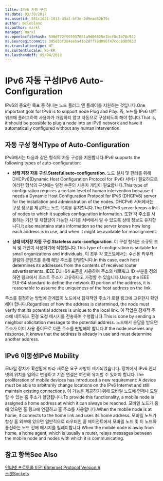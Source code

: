 ```yaml
---
title: IPv6 자동 구성
ms.date: 03/30/2017
ms.assetid: 581c1d21-1013-43a3-bf3e-2d9ead62b79c
author: mcleblanc
ms.author: markl
manager: markl
ms.openlocfilehash: 530d772f905937681a9d06625e1bcf0c1b78c922
ms.sourcegitcommit: 3d5d33f384eeba41b2dff79d096f47ccc8d8f03d
ms.translationtype: HT
ms.contentlocale: ko-KR
ms.lasthandoff: 05/04/2018
---
```

# <a name="ipv6-auto-configuration"></a><span data-ttu-id="875be-102">IPv6 자동 구성</span><span class="sxs-lookup"><span data-stu-id="875be-102">IPv6 Auto-Configuration</span></span>
<span data-ttu-id="875be-103">IPv6의 중요한 목표 중 하나는 노드 플러그 앤 플레이를 지원하는 것입니다.</span><span class="sxs-lookup"><span data-stu-id="875be-103">One important goal for IPv6 is to support node Plug and Play.</span></span> <span data-ttu-id="875be-104">즉, 노드를 IPv6 네트워크에 플러그하여 사용자가 개입하지 않고 자동으로 구성되도록 해야 합니다.</span><span class="sxs-lookup"><span data-stu-id="875be-104">That is, it should be possible to plug a node into an IPv6 network and have it automatically configured without any human intervention.</span></span>  
  
## <a name="type-of-auto-configuration"></a><span data-ttu-id="875be-105">자동 구성 형식</span><span class="sxs-lookup"><span data-stu-id="875be-105">Type of Auto-Configuration</span></span>  
 <span data-ttu-id="875be-106">IPv6에서는 다음과 같은 형식의 자동 구성을 지원합니다.</span><span class="sxs-lookup"><span data-stu-id="875be-106">IPv6 supports the following types of auto-configuration:</span></span>  
  
-   <span data-ttu-id="875be-107">**상태 저장 자동 구성**.</span><span class="sxs-lookup"><span data-stu-id="875be-107">**Stateful auto-configuration**.</span></span> <span data-ttu-id="875be-108">노드 설치 및 관리를 위해 DHCPv6(Dynamic Host Configuration Protocol for IPv6) 서버가 필요하므로 이러한 형식의 구성에는 일정 수준의 사용자 개입이 필요합니다.</span><span class="sxs-lookup"><span data-stu-id="875be-108">This type of configuration requires a certain level of human intervention because it needs a Dynamic Host Configuration Protocol for IPv6 (DHCPv6) server for the installation and administration of the nodes.</span></span> <span data-ttu-id="875be-109">DHCPv6 서버에서는 구성 정보를 제공하는 노드 목록을 유지합니다.</span><span class="sxs-lookup"><span data-stu-id="875be-109">The DHCPv6 server keeps a list of nodes to which it supplies configuration information.</span></span> <span data-ttu-id="875be-110">또한 각 주소를 사용하는 기간 및 재할당이 가능한 시기를 서버에서 알 수 있도록 상태 정보도 유지합니다.</span><span class="sxs-lookup"><span data-stu-id="875be-110">It also maintains state information so the server knows how long each address is in use, and when it might be available for reassignment.</span></span>  
  
-   <span data-ttu-id="875be-111">**상태 비저장 자동 구성**.</span><span class="sxs-lookup"><span data-stu-id="875be-111">**Stateless auto-configuration**.</span></span> <span data-ttu-id="875be-112">이 구성 형식은 소규모 조직 및 개인이 사용하기에 적합합니다.</span><span class="sxs-lookup"><span data-stu-id="875be-112">This type of configuration is suitable for small organizations and individuals.</span></span> <span data-ttu-id="875be-113">이 경우 각 호스트에서는 수신된 라우터 알림의 콘텐츠를 통해 해당 주소를 판별합니다.</span><span class="sxs-lookup"><span data-stu-id="875be-113">In this case, each host determines its addresses from the contents of received router advertisements.</span></span> <span data-ttu-id="875be-114">IEEE EUI-64 표준을 사용하여 주소의 네트워크 ID 부분을 정의하면 링크에서 호스트 주소가 고유하다고 가정할 수 있습니다.</span><span class="sxs-lookup"><span data-stu-id="875be-114">Using the IEEE EUI-64 standard to define the network ID portion of the address, it is reasonable to assume the uniqueness of the host address on the link.</span></span>  
  
 <span data-ttu-id="875be-115">주소를 결정하는 방법에 관계없이 노드에서 잠재적인 주소가 로컬 링크에 고유한지 확인해야 합니다.</span><span class="sxs-lookup"><span data-stu-id="875be-115">Regardless of how the address is determined, the node must verify that its potential address is unique to the local link.</span></span> <span data-ttu-id="875be-116">이 작업은 잠재적 주소에 네트워크 환경 요청 메시지를 전송하여 수행합니다.</span><span class="sxs-lookup"><span data-stu-id="875be-116">This is done by sending a neighbor solicitation message to the potential address.</span></span> <span data-ttu-id="875be-117">노드에서 응답을 받으면 주소가 이미 사용 중이므로 다른 주소를 판별해야 합니다.</span><span class="sxs-lookup"><span data-stu-id="875be-117">If the node receives any response, it knows that the address is already in use and must determine another address.</span></span>  
  
## <a name="ipv6-mobility"></a><span data-ttu-id="875be-118">IPv6 이동성</span><span class="sxs-lookup"><span data-stu-id="875be-118">IPv6 Mobility</span></span>  
 <span data-ttu-id="875be-119">모바일 장치가 확산됨에 따라 새로운 요구 사항이 제기되었습니다. 장치에서 IPv6 인터넷의 위치를 임의로 변경하고 기존 연결은 여전히 유지할 수 있어야 합니다.</span><span class="sxs-lookup"><span data-stu-id="875be-119">The proliferation of mobile devices has introduced a new requirement: A device must be able to arbitrarily change locations on the IPv6 Internet and still maintain existing connections.</span></span> <span data-ttu-id="875be-120">이 기능을 제공하기 위해 모바일 노드에 언제나 도달할 수 있는 홈 주소가 할당됩니다.</span><span class="sxs-lookup"><span data-stu-id="875be-120">To provide this functionality, a mobile node is assigned a home address at which it can always be reached.</span></span> <span data-ttu-id="875be-121">모바일 노드가 홈에 있으면 홈 링크에 연결하고 홈 주소를 사용합니다.</span><span class="sxs-lookup"><span data-stu-id="875be-121">When the mobile node is at home, it connects to the home link and uses its home address.</span></span> <span data-ttu-id="875be-122">모바일 노드가 항상 홈 외부에 있으면 일반적으로 라우터인 홈 에이전트에서 모바일 노드 및 이 노드와 통신하는 노드 간에 메시지를 릴레이합니다.</span><span class="sxs-lookup"><span data-stu-id="875be-122">When the mobile node is away from home, a home agent, which is usually a router, relays messages between the mobile node and nodes with which it is communicating.</span></span>  
  
## <a name="see-also"></a><span data-ttu-id="875be-123">참고 항목</span><span class="sxs-lookup"><span data-stu-id="875be-123">See Also</span></span>  
 [<span data-ttu-id="875be-124">인터넷 프로토콜 버전 6</span><span class="sxs-lookup"><span data-stu-id="875be-124">Internet Protocol Version 6</span></span>](../../../docs/framework/network-programming/internet-protocol-version-6.md)  
 [<span data-ttu-id="875be-125">소켓</span><span class="sxs-lookup"><span data-stu-id="875be-125">Sockets</span></span>](../../../docs/framework/network-programming/sockets.md)
